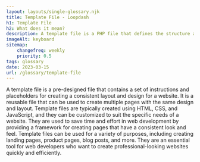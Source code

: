 ```yaml
--- 
layout: layouts/single-glossary.njk
title: Template File - Loopdash
h1: Template File
h2: What does it mean?
description: A template file is a PHP file that defines the structure and layout of a specific page or post type in a WordPress theme.
imageAlt: keyboard
sitemap:
	changefreq: weekly
	priority: 0.5
tags: glossary
date: 2023-03-15
url: /glossary/template-file
---
```


A template file is a pre-designed file that contains a set of instructions and placeholders for creating a consistent layout and design for a website. It is a reusable file that can be used to create multiple pages with the same design and layout. Template files are typically created using HTML, CSS, and JavaScript, and they can be customized to suit the specific needs of a website. They are used to save time and effort in web development by providing a framework for creating pages that have a consistent look and feel. Template files can be used for a variety of purposes, including creating landing pages, product pages, blog posts, and more. They are an essential tool for web developers who want to create professional-looking websites quickly and efficiently.
